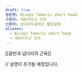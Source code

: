 ```yaml
---
draft: true
영문명: Biceps femoris short head
구용어: 대퇴이두근 단두
신용어: 넙다리두갈래근 짧은갈래
aliases:
  - Biceps femoris short head
  - 대퇴이두근 단두
---
```


[[골반과 넙다리의 근육]]

// 설명이 추가될 예정입니다.
